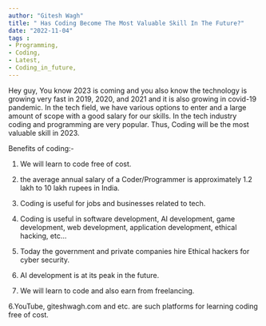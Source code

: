```yaml
---
author: "Gitesh Wagh"
title: " Has Coding Become The Most Valuable Skill In The Future?"
date: "2022-11-04"
tags :  
- Programming, 
- Coding,
- Latest,
- Coding_in_future,
--- 
```


 

Hey guy, You know 2023 is coming and you also know the technology is growing very fast in 2019, 2020, and 2021 and it is also growing in covid-19 pandemic. In the tech field, we have various options to enter and a large amount of scope with a good salary for our skills. In the tech industry coding and programming are very popular. Thus, Coding will be the most valuable skill in 2023.

Benefits of coding:-
1. We will learn to code free of cost.

2. the average annual salary of a Coder/Programmer is approximately 1.2 lakh to 10 lakh rupees in India.

2. Coding is useful for jobs and businesses related to tech.

3. Coding is useful in software development, AI development, game development, web development, application development, ethical hacking, etc…

3. Today the government and private companies hire Ethical hackers for cyber security.

4. AI development is at its peak in the future.

5. We will learn to code and also earn from freelancing.

6.YouTube, giteshwagh.com and etc. are such platforms for learning coding free of cost.